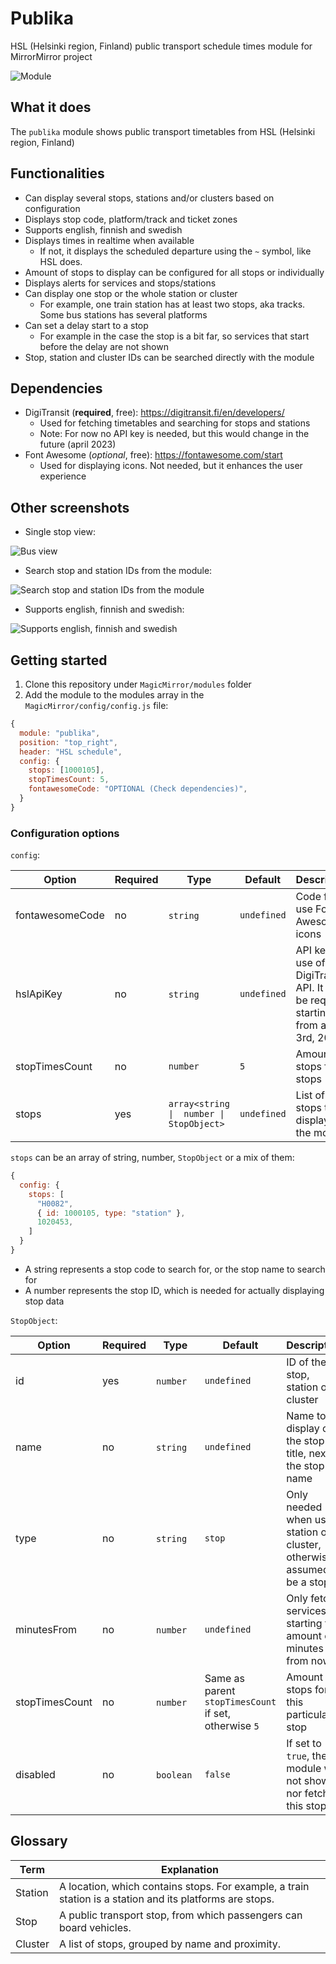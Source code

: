 # Publika

HSL (Helsinki region, Finland) public transport schedule times module for MirrorMirror project

![Module](docs/yrsqqZhy.png)

## What it does

The `publika` module shows public transport timetables from HSL (Helsinki region, Finland)

## Functionalities

- Can display several stops, stations and/or clusters based on configuration
- Displays stop code, platform/track and ticket zones
- Supports english, finnish and swedish
- Displays times in realtime when available
  - If not, it displays the scheduled departure using the `~` symbol, like HSL does. 
- Amount of stops to display can be configured for all stops or individually
- Displays alerts for services and stops/stations
- Can display one stop or the whole station or cluster
  - For example, one train station has at least two stops, aka tracks. Some bus stations has several platforms
- Can set a delay start to a stop
  - For example in the case the stop is a bit far, so services that start before the delay are not shown
- Stop, station and cluster IDs can be searched directly with the module

## Dependencies

- DigiTransit (**required**, free): https://digitransit.fi/en/developers/
  - Used for fetching timetables and searching for stops and stations
  - Note: For now no API key is needed, but this would change in the future (april 2023)
- Font Awesome (*optional*, free): https://fontawesome.com/start
  - Used for displaying icons. Not needed, but it enhances the user experience

## Other screenshots
- Single stop view:

![Bus view](docs/JKsyQpwj.png)

- Search stop and station IDs from the module:

![Search stop and station IDs from the module](docs/EaMxuCKL.png)

- Supports english, finnish and swedish:

![Supports english, finnish and swedish](docs/guxNoZSP.png)

## Getting started

1) Clone this repository under `MagicMirror/modules` folder
2) Add the module to the modules array in the `MagicMirror/config/config.js` file:

```js
{
  module: "publika",
  position: "top_right",
  header: "HSL schedule",
  config: {
    stops: [1000105],
    stopTimesCount: 5,
    fontawesomeCode: "OPTIONAL (Check dependencies)",
  }
}
```

### Configuration options

`config`:

| Option | Required | Type | Default | Description | Example |
| --- | --- | --- | --- | --- | --- |
| fontawesomeCode | no | `string` | `undefined` | Code for use Font Awesome's icons | `"aBc123"`
| hslApiKey | no | `string` | `undefined` | API key for use of HSL DigiTransit API. It will be required starting from april 3rd, 2023 | `"abc123def456ghi789"`
| stopTimesCount | no | `number` | `5` | Amount of stops for all stops | `3`
| stops | yes | `array<string \|  number \| StopObject>` | `undefined` | List of stops to display in the module | `[1020453]`

`stops` can be an array of string, number, `StopObject` or a mix of them:
```js
{
  config: {
    stops: [
      "H0082",
      { id: 1000105, type: "station" },
      1020453,
    ]
  }
}
```

- A string represents a stop code to search for, or the stop name to search for
- A number represents the stop ID, which is needed for actually displaying stop data

`StopObject`:

| Option | Required | Type | Default | Description | Example |
| --- | --- | --- | --- | --- | --- |
| id | yes | `number` | `undefined` | ID of the stop, station or cluster | `1020453`
| name | no | `string` | `undefined` | Name to display on the stop title, next to the stop name | `"To city center"`
| type | no | `string` | `stop` | Only needed when using station or cluster, otherwise assumed to be a stop | `"station"`
| minutesFrom | no | `number` | `undefined` | Only fetch services starting this amount of minutes from now | `3`
| stopTimesCount | no | `number` | Same as parent `stopTimesCount` if set, otherwise `5` | Amount of stops for this particular stop | `7`
| disabled | no | `boolean` | `false` | If set to `true`, the module will not show nor fetch this stop | `false`

## Glossary

| Term | Explanation |
| --- | --- |
| Station | A location, which contains stops. For example, a train station is a station and its platforms are stops. |
| Stop | A public transport stop, from which passengers can board vehicles. |
| Cluster | A list of stops, grouped by name and proximity. |
